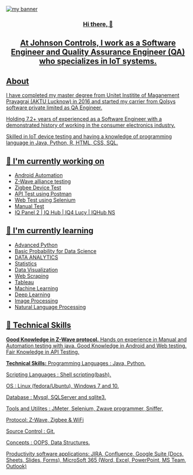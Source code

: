 <p align=”center”>
  <a href="https://www.linkedin.com/in/mahesh99kumar/">
<img width=”200" height=”200" src="https://user-images.githubusercontent.com/113816761/244909331-0c065130-8cbc-4d7e-86b5-d64de4f0893f.png" alt="my banner">
</p>
<h3 align="center">Hi there, 👋</h4>
<h2 align="center" dir="auto">
At Johnson Controls, I work as a Software Engineer and Quality Assurance Engineer (QA) who specializes in IoT systems.
</h2>
<h2 align="left"> About </h2>
  <p dir="auto">
        I have completed my master degree from Unitet Institite of Maganement Prayagraj (AKTU Lucknow) in 2016 and started my carrier from Qolsys software private limited as QA Engineer.
  </p>

<p dir="auto">
  Holding 7.2+ years of experienced as a Software Engineer with a demonstrated history of working in the consumer electronics industry. 
</p>
<p dir="auto">
Skilled in IoT device testing and having a knowledge of programming language in Java, Python, R, HTML, CSS, SQL.
</p>
  
  <h2 dir="auto">
  <g-emoji class="g-emoji" alias="telescope" fallback-src="https://github.githubassets.com/images/icons/emoji/unicode/1f52d.png">🔭</g-emoji> I'm currently working on</h2>
<ul dir="auto">
<li>Android Automation</li>
<li>Z-Wave alliance testing</li>
<li>Zigbee Device Test</li>
<li>API Test using Postman</li>
<li>Web Test using Selenium</li>
<li>Manual Test</li>
<li>IQ Panel 2 | IQ Hub | IQ4 Lucy | IQHub NS</li>
</ul>

<h2 dir="auto"><g-emoji class="g-emoji" alias="seedling" fallback-src="https://github.githubassets.com/images/icons/emoji/unicode/1f331.png">🌱</g-emoji> I'm currently learning</h2>
<ul dir="auto">
<li>Advanced Python</li>
<li>Basic Probability for Data Science</li>
<li>DATA ANALYTICS</li>
<li>Statistics</li>
<li>Data Visualization</li>
<li>Web Scraping</li>
<li>Tableau</li>
<li>Machine Learning</li>
<li>Deep Learning</li>
<li>Image Processing</li>
<li>Natural Language Processing</li>
</ul>

<h2 dir="auto"><g-emoji class="g-emoji" alias="briefcase" fallback-src="https://github.githubassets.com/images/icons/emoji/unicode/1f4bc.png">💼</g-emoji> Technical Skills</h2>

**Good Knowledge in Z-Wave protocol.**
Hands on experience in Manual and Automation testing with java.
Good Knowledge in Android and Web testing.
Fair Knowledge in API Testing.

**Technical Skills:**
Programming Languages : Java, Python.

Scripting Languages : Shell scripting(bash).

OS : Linux (fedora/Ubuntu), Windows 7 and 10.

Database : Mysql, SQLServer and sqlite3.

Tools and Utilites : JMeter, Selenium, Zwave programmer, Sniffer, 

Protocol: Z-Wave, Zigbee & WiFi

Source Control : Git.

Concepts : OOPS, Data Structures.

Productivity software applications: JIRA, Confluence, Google Suite (Docs, Sheets, Slides, Forms), MicroSoft 365 (Word, Excel, PowerPoint, MS Team, Outlook)
